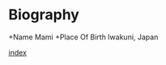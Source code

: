 # Biography
+Name          Mami
+Place Of Birth Iwakuni, Japan


[index](https://github.com/mamimuramoto/mamimuramoto.github.io/blob/master/index.md)
